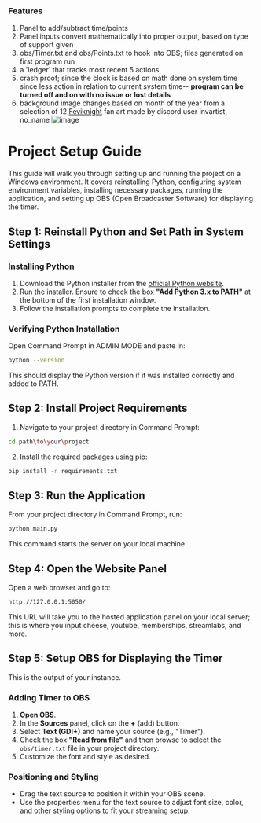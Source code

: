 
### Features
1. Panel to add/subtract time/points
2. Panel inputs convert mathematically into proper output, based on type of support given
3. obs/Timer.txt and obs/Points.txt to hook into OBS; files generated on first program run
4. a 'ledger' that tracks most recent 5 actions
5. crash proof; since the clock is based on math done on system time since less action in relation to current system time-- **program can be turned off and on with no issue or lost details**
6. background image changes based on month of the year from a selection of 12 [Feviknight](https://www.twitch.tv/feviknight) fan art made by discord user invartist, no_name 
![image](https://github.com/user-attachments/assets/88de1d4e-b376-427c-9b87-5a732a9f778b)

# Project Setup Guide

This guide will walk you through setting up and running the project on a Windows environment. It covers reinstalling Python, configuring system environment variables, installing necessary packages, running the application, and setting up OBS (Open Broadcaster Software) for displaying the timer.

## Step 1: Reinstall Python and Set Path in System Settings

### Installing Python

1. Download the Python installer from the [official Python website](https://www.python.org/downloads/).
2. Run the installer. Ensure to check the box **"Add Python 3.x to PATH"** at the bottom of the first installation window.
3. Follow the installation prompts to complete the installation.

### Verifying Python Installation

Open Command Prompt in ADMIN MODE and paste in:
```bash
python --version
```
This should display the Python version if it was installed correctly and added to PATH.

## Step 2: Install Project Requirements

1. Navigate to your project directory in Command Prompt:
```bash
cd path\to\your\project
```
2. Install the required packages using pip:
```bash
pip install -r requirements.txt
```

## Step 3: Run the Application

From your project directory in Command Prompt, run:
```bash
python main.py
```
This command starts the server on your local machine.

## Step 4: Open the Website Panel

Open a web browser and go to:
```bash
http://127.0.0.1:5050/
```
This URL will take you to the hosted application panel on your local server; this is where you input cheese, youtube, memberships, streamlabs, and more.

## Step 5: Setup OBS for Displaying the Timer
This is the output of your instance. 
### Adding Timer to OBS

1. **Open OBS**.
2. In the **Sources** panel, click on the **+** (add) button.
3. Select **Text (GDI+)** and name your source (e.g., "Timer").
4. Check the box **"Read from file"** and then browse to select the `obs/timer.txt` file in your project directory.
5. Customize the font and style as desired.

### Positioning and Styling

- Drag the text source to position it within your OBS scene.
- Use the properties menu for the text source to adjust font size, color, and other styling options to fit your streaming setup.


